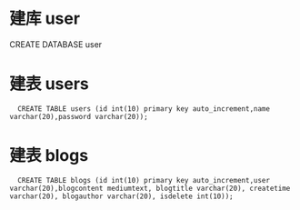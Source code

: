 # 建库 user
CREATE DATABASE user

# 建表 users
```
  CREATE TABLE users (id int(10) primary key auto_increment,name varchar(20),password varchar(20));
```
# 建表 blogs

```
  CREATE TABLE blogs (id int(10) primary key auto_increment,user varchar(20),blogcontent mediumtext, blogtitle varchar(20), createtime varchar(20), blogauthor varchar(20), isdelete int(10));

```
